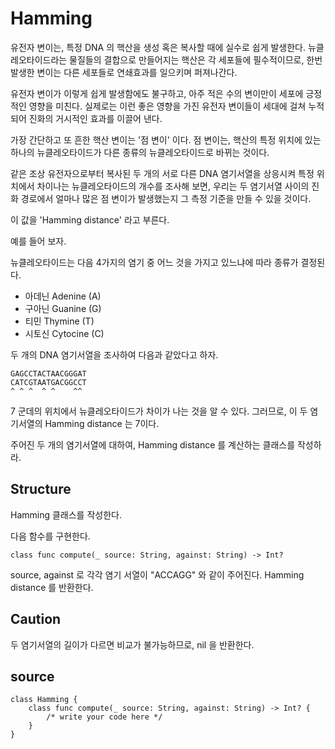 # Hamming

유전자 변이는, 특정 DNA 의 핵산을 생성 혹은 복사할 때에 실수로 쉽게 발생한다. 뉴클레오타이드라는 물질들의 결합으로 만들어지는 핵산은 각 세포들에 필수적이므로, 한번 발생한 변이는 다른 세포들로 연쇄효과를 일으키며 퍼져나간다.

유전자 변이가 이렇게 쉽게 발생함에도 불구하고, 아주 적은 수의 변이만이 세포에 긍정적인 영향을 미친다. 실제로는 이런 좋은 영향을 가진 유전자 변이들이 세대에 걸쳐 누적되어 진화의 거시적인 효과를 이끌어 낸다.

가장 간단하고 또 흔한 핵산 변이는 '점 변이' 이다. 점 변이는, 핵산의 특정 위치에 있는 하나의 뉴클레오타이드가 다른 종류의 뉴클레오타이드로 바뀌는 것이다. 

같은 조상 유전자으로부터 복사된 두 개의 서로 다른 DNA 염기서열을 상응시켜 특정 위치에서 차이나는 뉴클레오타이드의 개수를 조사해 보면, 우리는 두 염기서열 사이의 진화 경로에서 얼마나 많은 점 변이가 발생했는지 그 측정 기준을 만들 수 있을 것이다.

이 값을 'Hamming distance' 라고 부른다.

예를 들어 보자.

뉴클레오타이드는 다음 4가지의 염기 중 어느 것을 가지고 있느냐에 따라 종류가 결정된다.

* 아데닌 Adenine (A)
* 구아닌 Guanine (G)
* 티민 Thymine (T)
* 시토신 Cytocine (C)

두 개의 DNA 염기서열을 조사하여 다음과 같았다고 하자.

    GAGCCTACTAACGGGAT
    CATCGTAATGACGGCCT
    ^ ^ ^  ^ ^    ^^

7 군데의 위치에서 뉴클레오타이드가 차이가 나는 것을 알 수 있다. 그러므로, 이 두 염기서열의 Hamming distance 는 7이다.

주어진 두 개의 염기서열에 대하여, Hamming distance 를 계산하는 클래스를 작성하라.

## Structure

Hamming 클래스를 작성한다.

다음 함수를 구현한다.

    class func compute(_ source: String, against: String) -> Int?

source, against 로 각각 염기 서열이 "ACCAGG" 와 같이 주어진다. Hamming distance 를 반환한다.

## Caution

두 염기서열의 길이가 다르면 비교가 불가능하므로, nil 을 반환한다.

## source

```
class Hamming {
    class func compute(_ source: String, against: String) -> Int? {
        /* write your code here */
    }
}
```
